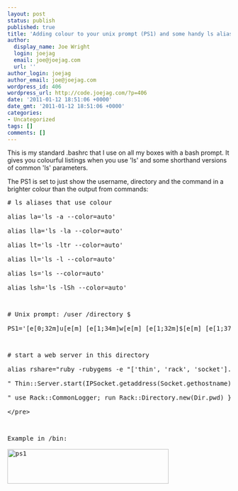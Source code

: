 ```yaml
---
layout: post
status: publish
published: true
title: 'Adding colour to your unix prompt (PS1) and some handy ls aliases '
author:
  display_name: Joe Wright
  login: joejag
  email: joe@joejag.com
  url: ''
author_login: joejag
author_email: joe@joejag.com
wordpress_id: 406
wordpress_url: http://code.joejag.com/?p=406
date: '2011-01-12 18:51:06 +0000'
date_gmt: '2011-01-12 18:51:06 +0000'
categories:
- Uncategorized
tags: []
comments: []
---
```

<p>This is my standard .bashrc that I use on all my boxes with a bash prompt.  It gives you colourful listings when you use 'ls' and some shorthand versions of common 'ls' parameters.</p>
<p>The PS1 is set to just show the username, directory and the command in a brighter colour than the output from commands:</p>
<pre class="sh_sh sh_sourceCode">
# ls aliases that use colour<br />
alias la='ls -a --color=auto'<br />
alias lla='ls -la --color=auto'<br />
alias lt='ls -ltr --color=auto'<br />
alias ll='ls -l --color=auto'<br />
alias ls='ls --color=auto'<br />
alias lsh='ls -lSh --color=auto'</p>
<p># Unix prompt: &#47;user &#47;directory $<br />
PS1='[e[0;32m]u[e[m] [e[1;34m]w[e[m] [e[1;32m]$[e[m] [e[1;37m]'</p>
<p># start a web server in this directory<br />
alias rshare="ruby -rubygems -e "['thin', 'rack', 'socket'].each {|file| require file };"<br />
" Thin::Server.start(IPSocket.getaddress(Socket.gethostname), 7777) {"<br />
" use Rack::CommonLogger; run Rack::Directory.new(Dir.pwd) }""<br />
<&#47;pre></p>
<p>Example in &#47;bin:<br />
<img src="http:&#47;&#47;localhost&#47;wordpress&#47;wp-content&#47;uploads&#47;2011&#47;01&#47;ps11.png" alt="ps1" title="ps1" width="364" height="78" class="alignnone size-full wp-image-410" &#47;></p>
